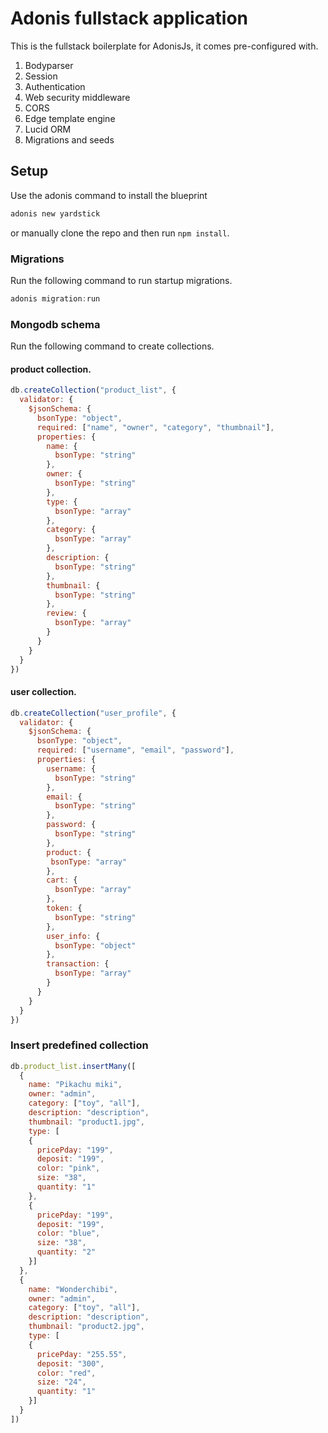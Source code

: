 # Adonis fullstack application

This is the fullstack boilerplate for AdonisJs, it comes pre-configured with.

1. Bodyparser
2. Session
3. Authentication
4. Web security middleware
5. CORS
6. Edge template engine
7. Lucid ORM
8. Migrations and seeds

## Setup

Use the adonis command to install the blueprint

```bash
adonis new yardstick
```

or manually clone the repo and then run `npm install`.


### Migrations

Run the following command to run startup migrations.

```js
adonis migration:run
```
### Mongodb schema

Run the following command to create collections.

#### product collection.

```js
db.createCollection("product_list", {
  validator: {
    $jsonSchema: {
      bsonType: "object",
      required: ["name", "owner", "category", "thumbnail"],
      properties: {
        name: {
          bsonType: "string"
        },
        owner: {
          bsonType: "string"
        },
        type: {
          bsonType: "array"
        },
        category: {
          bsonType: "array"
        },
        description: {
          bsonType: "string"
        },
        thumbnail: {
          bsonType: "string"
        },
        review: {
          bsonType: "array"
        }
      }
    }
  }
})
```
#### user collection.

```js
db.createCollection("user_profile", {
  validator: {
    $jsonSchema: {
      bsonType: "object",
      required: ["username", "email", "password"],
      properties: {
        username: {
          bsonType: "string"
        },
        email: {
          bsonType: "string"
        },
        password: {
          bsonType: "string"
        },
        product: {
         bsonType: "array"
        },
        cart: {
          bsonType: "array"
        },
        token: {
          bsonType: "string"
        },
        user_info: {
          bsonType: "object"
        },
        transaction: {
          bsonType: "array"
        }
      }
    }
  }
})
```
### Insert predefined collection

```js
db.product_list.insertMany([
  {
    name: "Pikachu miki",
    owner: "admin",
    category: ["toy", "all"],
    description: "description",
    thumbnail: "product1.jpg",
    type: [
    {
      pricePday: "199",
      deposit: "199",
      color: "pink",
      size: "38",
      quantity: "1"
    },
    {
      pricePday: "199",
      deposit: "199",
      color: "blue",
      size: "38",
      quantity: "2"
    }]
  },
  {
    name: "Wonderchibi",
    owner: "admin",
    category: ["toy", "all"],
    description: "description",
    thumbnail: "product2.jpg",
    type: [
    {
      pricePday: "255.55",
      deposit: "300",
      color: "red",
      size: "24",
      quantity: "1"
    }]
  }
])
```
